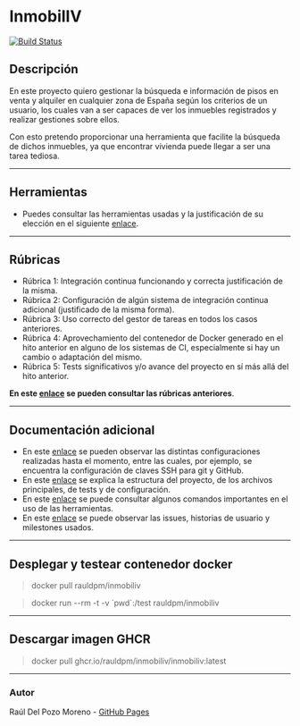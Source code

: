 # InmobilIV

 [![Build Status](https://travis-ci.org/rauldpm/InmobilIV.svg?branch=master)](https://travis-ci.org/rauldpm/InmobilIV)


## Descripción

En este proyecto quiero gestionar la búsqueda e información de pisos en venta y alquiler en cualquier zona de España según los criterios de un usuario, los cuales van a ser capaces de ver los inmuebles registrados y realizar gestiones sobre ellos.

Con esto pretendo proporcionar una herramienta que facilite la búsqueda de dichos inmuebles, ya que encontrar vivienda puede llegar a ser una tarea tediosa.

---
## Herramientas

- Puedes consultar las herramientas usadas y la justificación de su elección en el siguiente [enlace](docs/tools.md).

---
## Rúbricas

- Rúbrica 1: Integración continua funcionando y correcta justificación de la misma.
- Rúbrica 2: Configuración de algún sistema de integración continua adicional (justificado de la misma forma).
- Rúbrica 3: Uso correcto del gestor de tareas en todos los casos anteriores.
- Rúbrica 4: Aprovechamiento del contenedor de Docker generado en el hito anterior en alguno de los sistemas de CI, especialmente si hay un cambio o adaptación del mismo.
- Rúbrica 5: Tests significativos y/o avance del proyecto en sí más allá del hito anterior.

**En este [enlace](docs/rubricas.md) se pueden consultar las rúbricas anteriores**. 

---
## Documentación adicional

- En este [enlace](docs/config.md) se pueden observar las distintas configuraciones realizadas hasta el momento, entre las cuales, por ejemplo, se encuentra la configuración de claves SSH para git y GitHub.
- En este [enlace](docs/codigo.md) se explica la estructura del proyecto, de los archivos principales, de tests y de configuración.
- En este [enlace](docs/uso.md) se puede consultar algunos comandos importantes en el uso de las herramientas.
- En este [enlace](docs/issues.md) se puede observar las issues, historias de usuario y milestones usados.

---
## Desplegar y testear contenedor docker

> docker pull rauldpm/inmobiliv

> docker run --rm -t -v \`pwd\`:/test rauldpm/inmobiliv

---
## Descargar imagen GHCR

> docker pull ghcr.io/rauldpm/inmobiliv/inmobiliv:latest

---
### Autor

Raúl Del Pozo Moreno - [GitHub Pages](https://rauldpm.github.io/InmobilIV/)